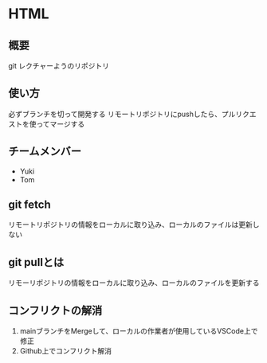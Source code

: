 # HTML


## 概要
git レクチャーようのリポジトリ


## 使い方
必ずブランチを切って開発する
リモートリポジトリにpushしたら、プルリクエストを使ってマージする

## チームメンバー
* Yuki
* Tom


## git fetch
リモートリポジトリの情報をローカルに取り込み、ローカルのファイルは更新しない

## git pullとは
リモーリポジトリの情報をローカルに取り込み、ローカルのファイルを更新する


## コンフリクトの解消
1. mainブランチをMergeして、ローカルの作業者が使用しているVSCode上で修正
2. Github上でコンフリクト解消


